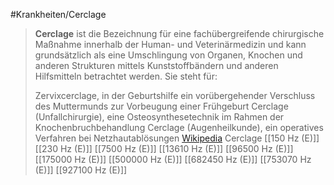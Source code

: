 #Krankheiten/Cerclage
> **Cerclage** ist die Bezeichnung für eine fachübergreifende chirurgische Maßnahme innerhalb der Human- und Veterinärmedizin und kann grundsätzlich als eine Umschlingung von Organen, Knochen und anderen Strukturen mittels Kunststoffbändern und anderen Hilfsmitteln betrachtet werden. Sie steht für:
>
> Zervixcerclage, in der Geburtshilfe ein vorübergehender Verschluss des Muttermunds zur Vorbeugung einer Frühgeburt
> Cerclage (Unfallchirurgie), eine Osteosynthesetechnik im Rahmen der Knochenbruchbehandlung
> Cerclage (Augenheilkunde), ein operatives Verfahren bei Netzhautablösungen
> [Wikipedia](https://de.wikipedia.org/wiki/Cerclage)
Cerclage
[[150 Hz (E)]]
[[230 Hz (E)]]
[[7500 Hz (E)]]
[[13610 Hz (E)]]
[[96500 Hz (E)]]
[[175000 Hz (E)]]
[[500000 Hz (E)]]
[[682450 Hz (E)]]
[[753070 Hz (E)]]
[[927100 Hz (E)]]